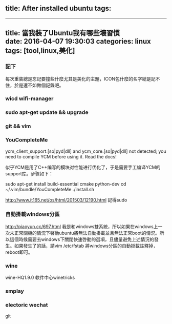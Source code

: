 title: After installed ubuntu
tags:
---
---
title: 當我裝了Ubuntu我有哪些壞習慣  
date: 2016-04-07 19:30:03
categories: linux
tags: [tool,linux,美化]
---
### 記下
每次重裝總是忘記要撞些什麼尤其是美化的主題，ICON包什麼的名字總是記不住，於是還不如做個記錄吧。
### wicd wifi-manager

### sudo apt-get update && upgrade

### git && vim

### YouCompleteMe
ycm_client_support.[so|pyd|dll] and ycm_core.[so|pyd|dll] not detected; you need to compile YCM before using it. Read the docs!

似乎YCM是用了C++编写的模块对性能进行优化了，于是需要手工编译YCM的support库。步骤如下：

sudo apt-get install build-essential cmake python-dev
cd ~/.vim/bundle/YouCompleteMe
./install.sh

http://www.it165.net/os/html/201503/12190.html
記得sudo


### 自動掛載windows分區
http://piaoyun.cc/697.html
我是和windows雙系統，所以如果在windows上一次未正常關機的情況下啓動ubuntu將無法自動掛載並且無法正常boot的情況。所以這個時候需要去windows下關閉快速啓動的選項，且儘量避免上述情況的發生。如果發生了的話，請vim /etc/fstab 將windows分區的自動掛載註釋掉，reboot即可。


### wine
wine-HQ1.9.0
軟件中心winetricks

### smplay

### electoric wechat
git
